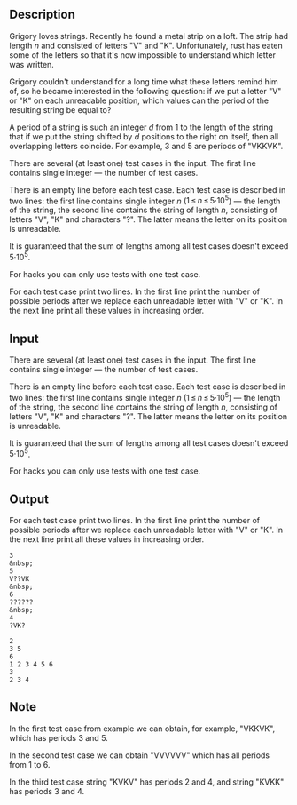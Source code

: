 ## Description

<div><p>Grigory loves strings. Recently he found a metal strip on a loft. The strip had length <span class="tex-span"><i>n</i></span> and consisted of letters "<span class="tex-font-style-tt">V</span>" and "<span class="tex-font-style-tt">K</span>". Unfortunately, rust has eaten some of the letters so that it's now impossible to understand which letter was written.</p><p>Grigory couldn't understand for a long time what these letters remind him of, so he became interested in the following question: if we put a letter "<span class="tex-font-style-tt">V</span>" or "<span class="tex-font-style-tt">K</span>" on each unreadable position, which values can the period of the resulting string be equal to?</p><p>A period of a string is such an integer <span class="tex-span"><i>d</i></span> from <span class="tex-span">1</span> to the length of the string that if we put the string shifted by <span class="tex-span"><i>d</i></span> positions to the right on itself, then all overlapping letters coincide. For example, <span class="tex-span">3</span> and <span class="tex-span">5</span> are periods of "<span class="tex-font-style-tt">VKKVK</span>".</p></div><div class="input-specification"><p>There are several (at least one) test cases in the input. The first line contains single integer&nbsp;— the number of test cases.</p><p>There is an empty line before each test case. Each test case is described in two lines: the first line contains single integer <span class="tex-span"><i>n</i></span> (<span class="tex-span">1 ≤ <i>n</i> ≤ 5·10<sup class="upper-index">5</sup></span>)&nbsp;— the length of the string, the second line contains the string of length <span class="tex-span"><i>n</i></span>, consisting of letters "<span class="tex-font-style-tt">V</span>", "<span class="tex-font-style-tt">K</span>" and characters "<span class="tex-font-style-tt">?</span>". The latter means the letter on its position is unreadable.</p><p>It is guaranteed that the sum of lengths among all test cases doesn't exceed <span class="tex-span">5·10<sup class="upper-index">5</sup></span>.</p><p><span class="tex-font-style-bf">For hacks</span> you can only use tests with one test case.</p></div><div class="output-specification"><p>For each test case print two lines. In the first line print the number of possible periods after we replace each unreadable letter with "<span class="tex-font-style-tt">V</span>" or "<span class="tex-font-style-tt">K</span>". In the next line print all these values in increasing order.</p></div>

## Input

<p>There are several (at least one) test cases in the input. The first line contains single integer&nbsp;— the number of test cases.</p><p>There is an empty line before each test case. Each test case is described in two lines: the first line contains single integer <span class="tex-span"><i>n</i></span> (<span class="tex-span">1 ≤ <i>n</i> ≤ 5·10<sup class="upper-index">5</sup></span>)&nbsp;— the length of the string, the second line contains the string of length <span class="tex-span"><i>n</i></span>, consisting of letters "<span class="tex-font-style-tt">V</span>", "<span class="tex-font-style-tt">K</span>" and characters "<span class="tex-font-style-tt">?</span>". The latter means the letter on its position is unreadable.</p><p>It is guaranteed that the sum of lengths among all test cases doesn't exceed <span class="tex-span">5·10<sup class="upper-index">5</sup></span>.</p><p><span class="tex-font-style-bf">For hacks</span> you can only use tests with one test case.</p>

## Output

<p>For each test case print two lines. In the first line print the number of possible periods after we replace each unreadable letter with "<span class="tex-font-style-tt">V</span>" or "<span class="tex-font-style-tt">K</span>". In the next line print all these values in increasing order.</p>





```input1
3
&nbsp;
5
V??VK
&nbsp;
6
??????
&nbsp;
4
?VK?

```




```output1
2
3 5
6
1 2 3 4 5 6
3
2 3 4

```



## Note

<p>In the first test case from example we can obtain, for example, "<span class="tex-font-style-tt">VKKVK</span>", which has periods <span class="tex-span">3</span> and <span class="tex-span">5</span>.</p><p>In the second test case we can obtain "<span class="tex-font-style-tt">VVVVVV</span>" which has all periods from <span class="tex-span">1</span> to <span class="tex-span">6</span>.</p><p>In the third test case string "<span class="tex-font-style-tt">KVKV</span>" has periods <span class="tex-span">2</span> and <span class="tex-span">4</span>, and string "<span class="tex-font-style-tt">KVKK</span>" has periods <span class="tex-span">3</span> and <span class="tex-span">4</span>.</p>
